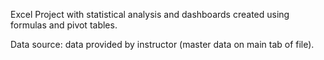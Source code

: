Excel Project with statistical analysis and dashboards created using formulas and pivot tables.

Data source:   data provided by instructor (master data on main tab of file).

